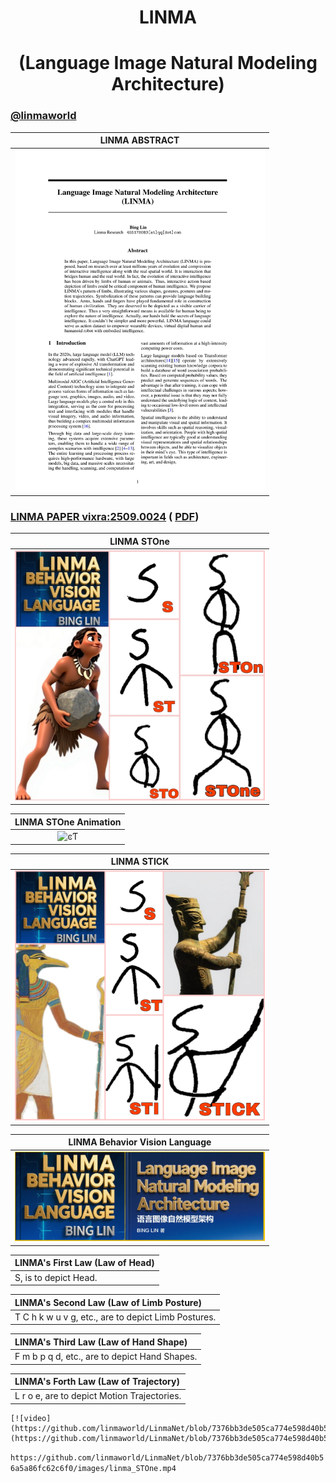<div align="center">

# LINMA

# (Language Image Natural Modeling Architecture)
</div>

###   [@linmaworld](https://x.com/linmaworld)

| LINMA ABSTRACT |
|:---:|
| <img src="images/linma_abstract.jpg" width="400" alt="ͼƬ"> | 

###  [LINMA PAPER vixra:2509.0024](https://vixra.org/abs/2509.0024) (  [PDF](https://vixra.org/pdf/2509.0024v1.pdf))

| LINMA STOne |
|:---:|
| <img src="images/linma_STOne.jpg" width="400" alt="ͼƬ"> | 

| LINMA STOne Animation|
|:---:|
| <img src="images/linma_STOne1.gif" width="400" alt="ͼƬ"> | 

| LINMA STICK |
|:---:|
| <img src="images/linma_STICK.jpg" width="400" alt="ͼƬ"> | 

| LINMA Behavior Vision Language |
|:---:|
| <img src="images/linma_cover.jpg" width="400" alt="ͼƬ"> | 

| LINMA's First Law (Law of Head) |
|:---|
| S, is to depict Head. |

| LINMA's Second Law (Law of Limb Posture) |
|:---|
| T C h k w u v g, etc., are to depict Limb Postures. |

| LINMA's Third Law (Law of Hand Shape) |
|:---|
| F m b p q d, etc., are to depict Hand Shapes. |

| LINMA's Forth Law (Law of Trajectory) |
|:---|
| L r o e, are to depict Motion Trajectories. |

```
[![video](https://github.com/linmaworld/LinmaNet/blob/7376bb3de505ca774e598d40b56a5a86fc62c6f0/images/linma_STOne.mp4)](https://github.com/linmaworld/LinmaNet/blob/7376bb3de505ca774e598d40b56a5a86fc62c6f0/images/linma_STOne.mp4)
```


`
https://github.com/linmaworld/LinmaNet/blob/7376bb3de505ca774e598d40b56a5a86fc62c6f0/images/linma_STOne.mp4
`









